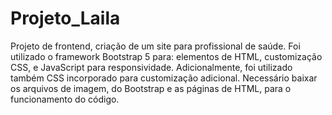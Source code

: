 # Projeto_Laila
Projeto de frontend, criação de um site para profissional de saúde. Foi utilizado o framework Bootstrap 5 para: elementos de HTML, customização CSS, e JavaScript para responsividade. Adicionalmente, foi utilizado também CSS incorporado para customização adicional.
Necessário baixar os arquivos de imagem, do Bootstrap e as páginas de HTML, para o funcionamento do código.
